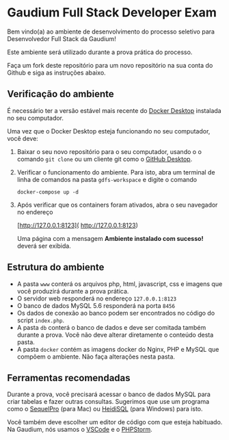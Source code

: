 # Gaudium Full Stack Developer Exam

Bem vindo(a) ao ambiente de desenvolvimento do processo seletivo para Desenvolvedor Full Stack da Gaudium!

Este ambiente será utilizado durante a prova prática do processo.

Faça um fork deste repositório para um novo repositório na sua conta do Github e siga as instruções abaixo.

## Verificação do ambiente

É necessário ter a versão estável mais recente do [Docker Desktop](https://www.docker.com/products/docker-desktop) instalada no seu computador.

Uma vez que o Docker Desktop esteja funcionando no seu computador, você deve:

1. Baixar o seu novo repositório para o seu computador, usando o o comando `git clone` ou um cliente git como o [GitHub Desktop](https://desktop.github.com/).

2. Verificar o funcionamento do ambiente. Para isto, abra um terminal de linha de comandos na pasta `gdfs-workspace` e digite o comando 

   `docker-compose up -d`

3. Após verificar que os containers foram ativados, abra o seu navegador no endereço

    [http://127.0.0.1:8123]( http://127.0.0.1:8123)

   Uma página com a mensagem **Ambiente instalado com sucesso!** deverá ser exibida.

## Estrutura do ambiente

- A pasta `www` conterá os arquivos php, html, javascript, css e imagens que você produzirá durante a prova prática.
- O servidor web responderá no endereço `127.0.0.1:8123` 
- O banco de dados MySQL 5.6 responderá na porta `8456`
- Os dados de conexão ao banco podem ser encontrados no código do script `index.php`.
- A pasta `db` conterá o banco de dados e deve ser comitada também durante a prova. Você não deve alterar diretamente o conteúdo desta pasta.
- A pasta `docker` contém as imagens docker do Nginx, PHP e MySQL que compõem o ambiente. Não faça alterações nesta pasta.

## Ferramentas recomendadas

Durante a prova, você precisará acessar o banco de dados MySQL para criar tabelas e fazer outras consultas. Sugerimos que use um programa como o [SequelPro](https://sequelpro.com/) (para Mac) ou [HeidiSQL](https://www.heidisql.com/) (para Windows) para isto.

Você também deve escolher um editor de código com que esteja habituado. Na Gaudium, nós usamos o [VSCode](https://code.visualstudio.com/) e o [PHPStorm](https://www.jetbrains.com/pt-br/phpstorm/).

